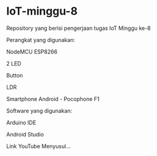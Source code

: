 # IoT-minggu-8
Repository yang berisi pengerjaan tugas IoT Minggu ke-8

Perangkat yang digunakan:

NodeMCU ESP8266

2 LED

Button

LDR

Smartphone Android - Pocophone F1

Software yang digunakan:

Arduino IDE

Android Studio


Link YouTube Menyusul...
